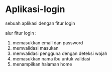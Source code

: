 # Aplikasi-login
sebuah aplikasi dengan fitur login

alur fitur login :
1. memasukkan email dan password
2. memvalidasi masukan
3. memvalidasi pengguna dengan deteksi wajah
4. memasukkan nama ibu untuk validasi
5. menampilkan halaman home

